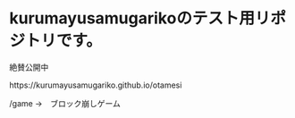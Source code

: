 <h1>kurumayusamugarikoのテスト用リポジトリです。</h1>
<p>絶賛公開中</p>
https://kurumayusamugariko.github.io/otamesi

/game →　ブロック崩しゲーム
